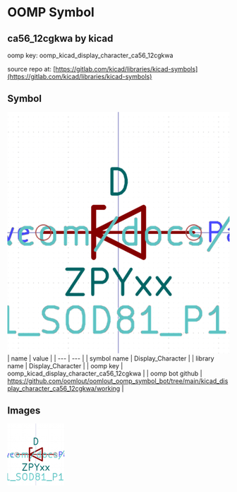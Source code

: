 # OOMP Symbol  
## ca56_12cgkwa  by kicad  
  
oomp key: oomp_kicad_display_character_ca56_12cgkwa  
  
source repo at: [https://gitlab.com/kicad/libraries/kicad-symbols](https://gitlab.com/kicad/libraries/kicad-symbols)  
## Symbol  
  
[![working.png](working_600.png)](working.png)  
| name | value | 
| --- | --- | 
| symbol name | Display_Character | 
| library name | Display_Character | 
| oomp key | oomp_kicad_display_character_ca56_12cgkwa | 
| oomp bot github | https://github.com/oomlout/oomlout_oomp_symbol_bot/tree/main/kicad_display_character_ca56_12cgkwa/working | 
## Images  
  
[![working.png](working_140.png)](working.png)  
